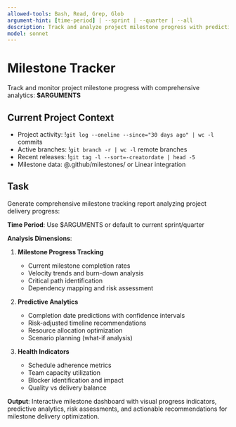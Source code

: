 ```yaml
---
allowed-tools: Bash, Read, Grep, Glob
argument-hint: [time-period] | --sprint | --quarter | --all
description: Track and analyze project milestone progress with predictive analytics
model: sonnet
---
```


# Milestone Tracker

Track and monitor project milestone progress with comprehensive analytics: **$ARGUMENTS**

## Current Project Context

- Project activity: !`git log --oneline --since="30 days ago" | wc -l` commits
- Active branches: !`git branch -r | wc -l` remote branches
- Recent releases: !`git tag -l --sort=-creatordate | head -5`
- Milestone data: @.github/milestones/ or Linear integration

## Task

Generate comprehensive milestone tracking report analyzing project delivery progress:

**Time Period**: Use $ARGUMENTS or default to current sprint/quarter

**Analysis Dimensions**:
1. **Milestone Progress Tracking**
   - Current milestone completion rates
   - Velocity trends and burn-down analysis
   - Critical path identification
   - Dependency mapping and risk assessment

2. **Predictive Analytics**
   - Completion date predictions with confidence intervals
   - Risk-adjusted timeline recommendations
   - Resource allocation optimization
   - Scenario planning (what-if analysis)

3. **Health Indicators**
   - Schedule adherence metrics
   - Team capacity utilization
   - Blocker identification and impact
   - Quality vs delivery balance

**Output**: Interactive milestone dashboard with visual progress indicators, predictive analytics, risk assessments, and actionable recommendations for milestone delivery optimization.